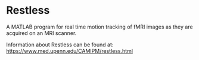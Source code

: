 # Restless

A MATLAB program for real time motion tracking of fMRI images as they are acquired on an MRI scanner.

Information about Restless can be found at: https://www.med.upenn.edu/CAMIPM/restless.html
